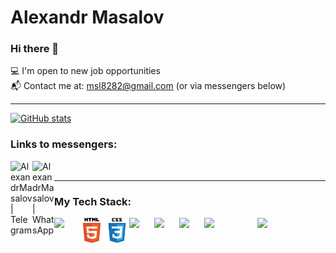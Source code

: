 # Alexandr Masalov

### Hi there 👋

💻   I'm open to new job opportunities<br>
📬   Contact me at: msl8282@gmail.com (or via messengers below)

---
[![GitHub stats](https://github-readme-stats.vercel.app/api?username=mslsash&theme=dark&show_icons=true)](https://github.com/AlexandrMasalov/)

### Links to messengers:

[<img align="left" alt="AlexandrMasalov | Telegram" width="35px" src="https://img.icons8.com/fluency/48/000000/telegram-app.png" />][telegram]
[<img align="left" alt="AlexandrMasalov | WhatsApp" width="35px" src="https://img.icons8.com/color/48/000000/whatsapp.png" />][whatsapp]
<br>

---
### My Tech Stack:
<img align="left" width="40px" src="https://img.icons8.com/color/48/000000/git.png"/>
<img align="left" width="40px" src="https://raw.githubusercontent.com/github/explore/80688e429a7d4ef2fca1e82350fe8e3517d3494d/topics/html/html.png" />
<img align="left" width="40px" src="https://raw.githubusercontent.com/github/explore/80688e429a7d4ef2fca1e82350fe8e3517d3494d/topics/css/css.png" />
<img align="left" width="40px" src="https://cdn.iconscout.com/icon/free/png-256/javascript-2752148-2284965.png" />
<img align="left" width="40px" src="https://encrypted-tbn0.gstatic.com/images?q=tbn:ANd9GcRhxyQcRd6EYCxC7HI9cF7aqgyTTRNALPl6dA&usqp=CAU" />
<img align="left" width="40px" src="https://img.icons8.com/color/48/000000/redux.png"/>
<img align="left" width="85px" src="https://upload.wikimedia.org/wikipedia/commons/thumb/d/d9/Node.js_logo.svg/1200px-Node.js_logo.svg.png" />
<img align="left" width="40px" src="https://user-images.githubusercontent.com/24623425/36042969-f87531d4-0d8a-11e8-9dee-e87ab8c6a9e3.png" />

<br>
<br>

[telegram]: https://t.me/Masaloff
[whatsapp]: https://wa.me/79268659122
